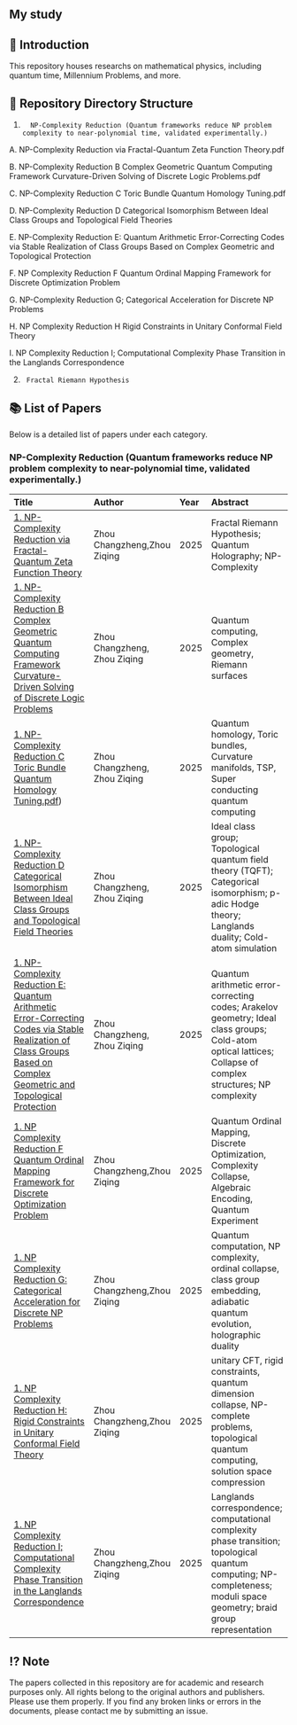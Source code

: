 ## My study



## 📖 Introduction

This repository houses researchs on mathematical physics, including quantum time, Millennium Problems, and more.

## 📁 Repository Directory Structure 


1.       NP-Complexity Reduction (Quantum frameworks reduce NP problem complexity to near-polynomial time, validated experimentally.)

A.  NP-Complexity Reduction via Fractal-Quantum Zeta  Function Theory.pdf

B.  NP-Complexity Reduction B Complex Geometric Quantum Computing Framework Curvature-Driven Solving of Discrete Logic Problems.pdf

C.  NP-Complexity Reduction C Toric  Bundle Quantum Homology Tuning.pdf

D.  NP-Complexity Reduction D Categorical Isomorphism Between Ideal Class Groups and Topological Field Theories

E.  NP-Complexity Reduction E: Quantum Arithmetic Error-Correcting Codes via Stable Realization of Class Groups Based on Complex Geometric and Topological Protection

F.  NP Complexity Reduction F Quantum Ordinal Mapping Framework for Discrete Optimization Problem

G.  NP-Complexity Reduction G; Categorical Acceleration  for Discrete NP Problems

H.  NP Complexity Reduction H Rigid Constraints in Unitary Conformal Field Theory

I.  NP Complexity Reduction I; Computational Complexity Phase Transition in the Langlands Correspondence




2.      Fractal Riemann Hypothesis 




## 📚 List of Papers

Below is a detailed list of papers under each category.

###  NP-Complexity Reduction (Quantum frameworks reduce NP problem complexity to near-polynomial time, validated experimentally.)

| Title | Author | Year | Abstract |
| :--- | :--- | :--- | :--- |
| [1.  NP-Complexity Reduction via Fractal-Quantum Zeta  Function Theory](https://doi.org/10.5281/zenodo.16866928) |  Zhou Changzheng,Zhou Ziqing| 2025 |   Fractal Riemann Hypothesis; Quantum Holography; NP-Complexity|
| [1.  NP-Complexity Reduction B Complex Geometric Quantum Computing Framework Curvature-Driven Solving of Discrete Logic Problems](https://doi.org/10.5281/zenodo.16870286) |Zhou Changzheng, Zhou Ziqing | 2025  |Quantum computing, Complex geometry, Riemann surfaces |
| [1. NP-Complexity Reduction C Toric  Bundle Quantum Homology Tuning.pdf](https://doi.org/10.5281/zenodo.16875039)) |Zhou Changzheng, Zhou Ziqing | 2025  | Quantum homology, Toric bundles, Curvature manifolds, TSP, Super conducting quantum computing|
| [1. NP-Complexity Reduction D Categorical Isomorphism Between Ideal Class Groups and Topological Field Theories](https://doi.org/10.5281/zenodo.16881963) |Zhou Changzheng, Zhou Ziqing | 2025  |  Ideal class group; Topological quantum field theory (TQFT); Categorical isomorphism; p-adic Hodge theory; Langlands duality; Cold-atom simulation|
| [1. NP-Complexity Reduction E: Quantum Arithmetic Error-Correcting Codes via Stable Realization of Class Groups Based on Complex Geometric and Topological Protection](https://doi.org/10.5281/zenodo.16884780) |Zhou Changzheng, Zhou Ziqing | 2025  | Quantum arithmetic error-correcting codes; Arakelov geometry; Ideal class groups; Cold-atom optical lattices; Collapse of complex structures; NP complexity|
| [1. NP Complexity Reduction F Quantum Ordinal Mapping Framework for Discrete Optimization Problem](https://doi.org/10.5281/zenodo.16885067) |Zhou Changzheng,Zhou Ziqing| 2025  | Quantum Ordinal Mapping, Discrete Optimization, Complexity Collapse, Algebraic Encoding, Quantum Experiment|
| [1. NP Complexity Reduction G: Categorical Acceleration for Discrete NP Problems](https://doi.org/10.5281/zenodo.16885937) |Zhou Changzheng,Zhou Ziqing| 2025  |Quantum computation, NP complexity, ordinal collapse, class group embedding, adiabatic quantum evolution, holographic duality|
| [1. NP Complexity Reduction H: Rigid Constraints in Unitary Conformal Field Theory](https://doi.org/10.5281/zenodo.16886510) |Zhou Changzheng,Zhou Ziqing| 2025  |unitary CFT, rigid constraints, quantum dimension collapse, NP-complete problems, topological quantum computing, solution space compression|
| [1. NP Complexity Reduction I; Computational Complexity Phase Transition in the Langlands Correspondence]( https://doi.org/10.5281/zenodo.17089532) |Zhou Changzheng,Zhou Ziqing| 2025  |Langlands correspondence; computational complexity phase transition; topological quantum computing; NP-completeness; moduli space geometry; braid group representation|





## ⁉️ Note​
The papers collected in this repository are for academic and research purposes only.
All rights belong to the original authors and publishers. Please use them properly.
If you find any broken links or errors in the documents, please contact me by submitting an issue.


